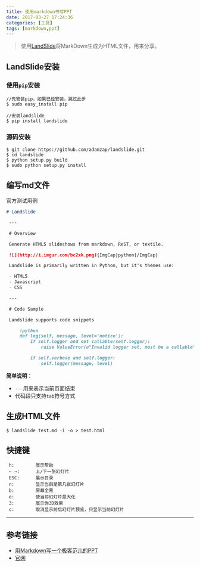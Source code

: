 ```yaml
---
title: 使用markdown书写PPT
date: 2017-03-27 17:24:36
categories: [工具]
tags: [markdown,ppt]
---
```


>使用[LandSlide](https://github.com/adamzap/landslide)将MarkDown生成为HTML文件，用来分享。


## LandSlide安装
### 使用`pip`安装
```shell
//先安装pip，如果已经安装，跳过此步
$ sudo easy_install pip

//安装landslide
$ pip install landslide
```

### 源码安装
```shell
$ git clone https://github.com/adamzap/landslide.git
$ cd landslide
$ python setup.py build
$ sudo python setup.py install
```

## 编写md文件
官方测试用例

```markdown
# Landslide

 ---

 # Overview

 Generate HTML5 slideshows from markdown, ReST, or textile.

 ![](http://i.imgur.com/bc2xk.png){ImgCap}python{/ImgCap}

 Landslide is primarily written in Python, but it's themes use:

 - HTML5
 - Javascript
 - CSS

 ---

 # Code Sample

 Landslide supports code snippets

     !python
     def log(self, message, level='notice'):
         if self.logger and not callable(self.logger):
             raise ValueError(u"Invalid logger set, must be a callable")

         if self.verbose and self.logger:
             self.logger(message, level)
```

**简单说明：**

- `---`用来表示当前页面结束
- 代码段只支持`tab`符号方式

## 生成HTML文件
`$ landslide test.md -i -o > test.html`

## 快捷键
```
 h:        展示帮助
 ← →:      上/下一张幻灯片
 ESC:      展示目录
 n:        显示当前是第几张幻灯片
 b:        屏幕全黑
 e:        使当前幻灯片最大化
 3:        展示伪3D效果
 c:        取消显示前后幻灯片预览，只显示当前幻灯片
```

---
## 参考链接
- [用Markdown写一个极客范儿的PPT](http://www.jianshu.com/p/e063303317cb)
- [官网](https://github.com/adamzap/landslide)
